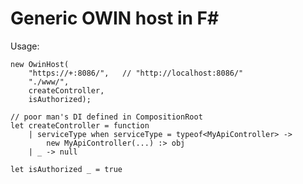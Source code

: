 ﻿# Generic OWIN host in F#

Usage:

    new OwinHost(
        "https://+:8086/",   // "http://localhost:8086/"
        "./www/",
        createController,
        isAuthorized);

    // poor man's DI defined in CompositionRoot
    let createController = function
        | serviceType when serviceType = typeof<MyApiController> ->
            new MyApiController(...) :> obj
        | _ -> null

    let isAuthorized _ = true